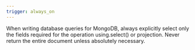 ```yaml
---
trigger: always_on
---
```


When writing database queries for MongoDB, always explicitly select only the fields required for the operation using.select() or projection. Never return the entire document unless absolutely necessary.